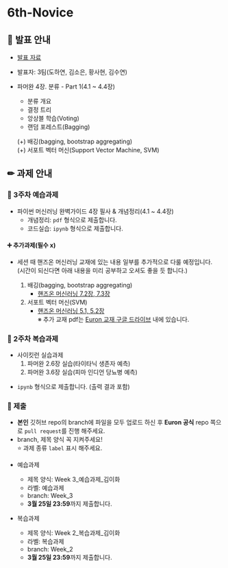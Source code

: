 # 6th-Novice

## 📢 발표 안내
- [발표 자료](https://github.com/Ewha-Euron/6th-Novice/blob/79a0e0821a00ac7c48e9d8b3884a5d95f74d3441/Euron%EC%B4%88%EA%B8%89%EC%84%B8%EC%85%98_3%EC%A1%B0_3%EC%A3%BC%EC%B0%A8.pdf)
- 발표자: 3팀(도하연, 김소은, 황사현, 김수연)
- 파머완 4장. 분류 - Part 1(4.1 ~ 4.4장)
  - 분류 개요
  - 결정 트리
  - 앙상블 학습(Voting)
  - 랜덤 포레스트(Bagging)

  (+) 배깅(bagging, bootstrap aggregating)  
  (+) 서포트 벡터 머신(Support Vector Machine, SVM)  

## ✏ 과제 안내
### 📍 3주차 예습과제
- 파이썬 머신러닝 완벽가이드 4장 필사 & 개념정리(4.1 ~ 4.4장)
  - 개념정리: ```pdf``` 형식으로 제출합니다.
  - 코드실습: ```ipynb``` 형식으로 제출합니다.
#### **➕ 추가과제(필수 x)** 
- 세션 때 핸즈온 머신러닝 교재에 있는 내용 일부를 추가적으로 다룰 예정입니다.  
  (시간이 되신다면 아래 내용을 미리 공부하고 오셔도 좋을 듯 합니다.)
  
  1. 배깅(bagging, bootstrap aggregating)
     - [핸즈온 머신러닝 7.2장, 7.3장](https://drive.google.com/file/d/1lSnSjtiTPrrbQFlieGxgL3D72BK3ZJqG/view?usp=drive_link)
  2. 서포트 벡터 머신(SVM)
     - [핸즈온 머신러닝 5.1, 5.2장](https://drive.google.com/file/d/1JigLig3S_6ahbL0J8aa8lh302TfJLSSu/view?usp=drive_link)  
※ 추가 교재 pdf는 [Euron 교재 구글 드라이브](https://drive.google.com/drive/folders/1JRpZBnPlPtYCStoUR9iCCW9u-OMlGXV8?usp=drive_link) 내에 있습니다.  
       
### 📍 2주차 복습과제
- 사이킷런 실습과제
  1. 파머완 2.6장 실습(타이타닉 생존자 예측)
  2. 파머완 3.6장 실습(피마 인디언 당뇨병 예측)
*  ```ipynb``` 형식으로 제출합니다. (출력 결과 포함)
  
### 📍 제출
- **본인** 깃허브 repo의 branch에 파일을 모두 업로드 하신 후 **Euron 공식** repo 쪽으로 ```pull request```를 진행 해주세요.
- branch, 제목 양식 꼭 지켜주세요!  
⭐ 과제 종류 ```label``` 표시 해주세요.

* 예습과제
  - 제목 양식: Week 3_예습과제_김이화
  - 라벨: 예습과제
  - branch: Week_3
  - **3월 25일 23:59**까지 제출합니다.
  
* 복습과제
  - 제목 양식: Week 2_복습과제_김이화
  - 라벨: 복습과제
  - branch: Week_2
  - **3월 25일 23:59**까지 제출합니다.

